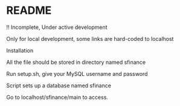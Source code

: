 # README

!! Incomplete, Under active development

Only for local development, some links are hard-coded to localhost

Installation

All the file should be stored in directory named sfinance

Run setup.sh, give your MySQL username and password

Script sets up a database named sfinance

Go to localhost/sfinance/main to access.
